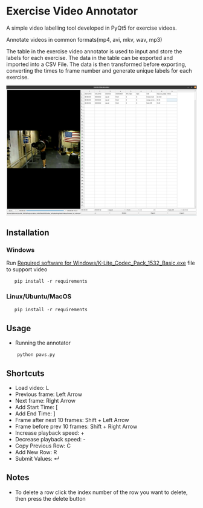 # Exercise Video Annotator
A simple video labelling tool developed in PyQt5 for exercise videos.

Annotate videos in common formats(mp4, avi, mkv, wav, mp3)

The table in the exercise video annotator is used to input and store the labels for each exercise. The data in the table can be exported and imported into a CSV File.  The data is then transformed before exporting, converting the times to frame number and generate unique labels for each exercise.

![example](Examples/example.png)

## Installation
 ### Windows
 Run [Required software for Windows/K-Lite_Codec_Pack_1532_Basic.exe](Required%20software%20for%20Windows/K-Lite_Codec_Pack_1532_Basic.exe) file to support video
  ```
     pip install -r requirements    
```

 ### Linux/Ubuntu/MacOS
  ```
     pip install -r requirements    
```
 
## Usage
   * Running the annotator
 ```
     python pavs.py
```

## Shortcuts
- Load video: L
- Previous frame: Left Arrow
- Next frame: Right Arrow
- Add Start Time: [
- Add End Time: ]
- Frame after next 10 frames: Shift + Left Arrow
- Frame before prev 10 frames: Shift + Right Arrow
- Increase playback speed: +
- Decrease playback speed: -
- Copy Previous Row: C
- Add New Row: R
- Submit Values: ↵ 

## Notes
- To delete a row click the index number of the row you want to delete, then press the delete button
